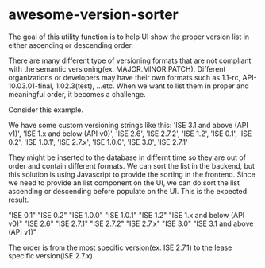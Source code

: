 # awesome-version-sorter
The goal of this utility function is to help UI show the proper version list in either ascending or descending order.

There are many different type of versioning formats that are not compliant with the semantic versioning(ex. MAJOR.MINOR.PATCH). Different organizations or developers may have their own formats such as 1.1-rc, API-10.03.01-final, 1.02.3(test), ...etc. When we want to list them in proper and meaningful order, it becomes a challenge.

Consider this example.

We have some custom versioning strings like this:
'ISE 3.1 and above (API v1)', 
'ISE 1.x and below (API v0)', 
'ISE 2.6', 
'ISE 2.7.2',
'ISE 1.2',
'ISE 0.1', 
'ISE 0.2', 
'ISE 1.0.1',
'ISE 2.7.x',
'ISE 1.0.0', 
'ISE 3.0', 
'ISE 2.7.1'

They might be inserted to the database in differnt time so they are out of order and contain different formats. We can sort the list in the backend, but this solution is using Javascript to provide the sorting in the frontend. Since we need to provide an list component on the UI, we can do sort the list ascending or descending before populate on the UI. This is the expected result.

"ISE 0.1"
"ISE 0.2"
"ISE 1.0.0"
"ISE 1.0.1"
"ISE 1.2"
"ISE 1.x and below (API v0)"
"ISE 2.6"
"ISE 2.7.1"
"ISE 2.7.2"
"ISE 2.7.x"
"ISE 3.0"
"ISE 3.1 and above (API v1)"

The order is from the most specific version(ex. ISE 2.7.1) to the lease specific version(ISE 2.7.x).

